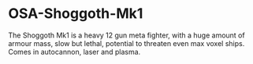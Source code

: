# OSA-Shoggoth-Mk1
The Shoggoth Mk1 is a heavy 12 gun meta fighter, with a huge amount of armour mass, slow but lethal, potential to threaten even max voxel ships. Comes in autocannon, laser and plasma.

